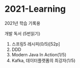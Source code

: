 # 2021-Learning
2021년 학습 기록용

개발 독서 (5번읽기)
1. 스프링5 레시피(0/5)[52p]
2. DDD
3. Modern Java In Action(1/5)
4. Kafka, 데이터플랫폼의 최강자(1/5)

